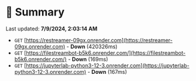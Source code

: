 # 📖 Summary
Last updated: **7/9/2024, 2:03:14 AM**

- `GET` [https://restreamer-09gx.onrender.com](https://restreamer-09gx.onrender.com) - **Down** (420326ms)
- `GET` [https://filestreambot-b5k6.onrender.com/](https://filestreambot-b5k6.onrender.com/) - **Down** (169ms)
- `GET` [https://jupyterlab-python3-12-3.onrender.com](https://jupyterlab-python3-12-3.onrender.com) - **Down** (167ms)

